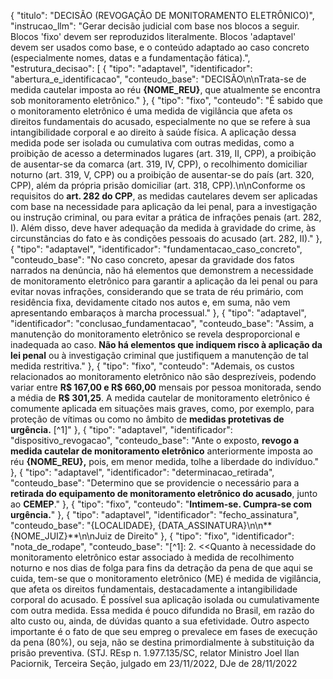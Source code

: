 
{
  "titulo": "DECISÃO (REVOGAÇÃO DE MONITORAMENTO ELETRÔNICO)",
  "instrucao_llm": "Gerar decisão judicial com base nos blocos a seguir. Blocos 'fixo' devem ser reproduzidos literalmente. Blocos 'adaptavel' devem ser usados como base, e o conteúdo adaptado ao caso concreto (especialmente nomes, datas e a fundamentação fática).",
  "estrutura_decisao": [
    {
      "tipo": "adaptavel",
      "identificador": "abertura_e_identificacao",
      "conteudo_base": "DECISÃO\n\nTrata-se de medida cautelar imposta ao réu **{NOME_REU}**, que atualmente se encontra sob monitoramento eletrônico."
    },
    {
      "tipo": "fixo",
      "conteudo": "É sabido que o monitoramento eletrônico é uma medida de vigilância que afeta os direitos fundamentais do acusado, especialmente no que se refere à sua intangibilidade corporal e ao direito à saúde física. A aplicação dessa medida pode ser isolada ou cumulativa com outras medidas, como a proibição de acesso a determinados lugares (art. 319, II, CPP), a proibição de ausentar-se da comarca (art. 319, IV, CPP), o recolhimento domiciliar noturno (art. 319, V, CPP) ou a proibição de ausentar-se do país (art. 320, CPP), além da própria prisão domiciliar (art. 318, CPP).\n\nConforme os requisitos do **art. 282 do CPP**, as medidas cautelares devem ser aplicadas com base na necessidade para aplicação da lei penal, para a investigação ou instrução criminal, ou para evitar a prática de infrações penais (art. 282, I). Além disso, deve haver adequação da medida à gravidade do crime, às circunstâncias do fato e às condições pessoais do acusado (art. 282, II)."
    },
    {
      "tipo": "adaptavel",
      "identificador": "fundamentacao_caso_concreto",
      "conteudo_base": "No caso concreto, apesar da gravidade dos fatos narrados na denúncia, não há elementos que demonstrem a necessidade de monitoramento eletrônico para garantir a aplicação da lei penal ou para evitar novas infrações, considerando que se trata de réu primário, com residência fixa, devidamente citado nos autos e, em suma, não vem apresentando embaraços à marcha processual."
    },
    {
      "tipo": "adaptavel",
      "identificador": "conclusao_fundamentacao",
      "conteudo_base": "Assim, a manutenção do monitoramento eletrônico se revela desproporcional e inadequada ao caso. **Não há elementos que indiquem risco à aplicação da lei penal** ou à investigação criminal que justifiquem a manutenção de tal medida restritiva."
    },
    {
      "tipo": "fixo",
      "conteudo": "Ademais, os custos relacionados ao monitoramento eletrônico não são desprezíveis, podendo variar entre **R$ 167,00 e R$ 660,00** mensais por pessoa monitorada, sendo a média de **R$ 301,25**. A medida cautelar de monitoramento eletrônico é comumente aplicada em situações mais graves, como, por exemplo, para proteção de vítimas ou como no âmbito de **medidas protetivas de urgência.** [^1]"
    },
    {
      "tipo": "adaptavel",
      "identificador": "dispositivo_revogacao",
      "conteudo_base": "Ante o exposto, **revogo a medida cautelar de monitoramento eletrônico** anteriormente imposta ao réu **{NOME_REU},** pois, em menor medida, tolhe a liberdade do indivíduo."
    },
    {
      "tipo": "adaptavel",
      "identificador": "determinacao_retirada",
      "conteudo_base": "Determino que se providencie o necessário para a **retirada do equipamento de monitoramento eletrônico do acusado**, junto ao **CEMEP**."
    },
    {
      "tipo": "fixo",
      "conteudo": "**Intimem-se. Cumpra-se com urgência.**"
    },
    {
      "tipo": "adaptavel",
      "identificador": "fecho_assinatura",
      "conteudo_base": "{LOCALIDADE}, {DATA_ASSINATURA}\n\n**{NOME_JUIZ}**\n\nJuiz de Direito"
    },
    {
      "tipo": "fixo",
      "identificador": "nota_de_rodape",
      "conteudo_base": "[^1]: 2. <<Quanto à necessidade do monitoramento eletrônico estar associado à medida de recolhimento noturno e nos dias de folga para fins da detração da pena de que aqui se cuida, tem-se que o monitoramento eletrônico (ME) é medida de vigilância, que afeta os direitos fundamentais, destacadamente a intangibilidade corporal do acusado. É possível sua aplicação isolada ou cumulativamente com outra medida. Essa medida é pouco difundida no Brasil, em razão do alto custo ou, ainda, de dúvidas quanto a sua efetividade. Outro aspecto importante é o fato de que seu empreg o prevalece em fases de execução da pena (80%), ou seja, não se destina primordialmente à substituição da prisão preventiva. (STJ. REsp n. 1.977.135/SC, relator Ministro Joel Ilan Paciornik, Terceira Seção, julgado em 23/11/2022, DJe de 28/11/2022
